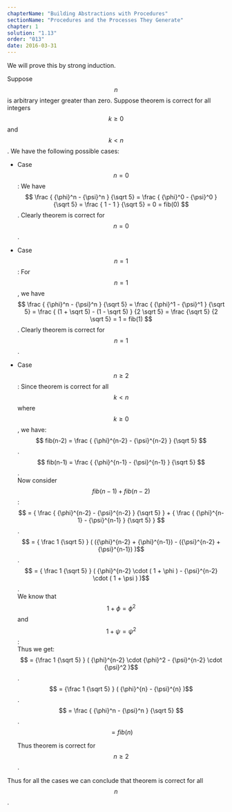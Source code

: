 ```yaml
---
chapterName: "Building Abstractions with Procedures"
sectionName: "Procedures and the Processes They Generate"
chapter: 1
solution: "1.13"
order: "013"
date: 2016-03-31
---
```


We will prove this by strong induction.

Suppose $$ n $$ is arbitrary integer greater than zero. Suppose theorem is correct for all integers $$ k \ge 0 $$ and $$ k < n $$.
We have the following possible cases:


- Case $$ n = 0 $$:
  We have $$ \frac { {\phi}^n - {\psi}^n } {\sqrt 5} =  \frac { {\phi}^0 - {\psi}^0 } {\sqrt 5} = \frac { 1 - 1 } {\sqrt 5} = 0 = fib(0) $$.
Clearly theorem is correct for $$ n = 0 $$.

- Case $$ n = 1 $$:
  For $$ n = 1 $$, we have $$ \frac { {\phi}^n - {\psi}^n } {\sqrt 5} =  \frac { {\phi}^1 - {\psi}^1 } {\sqrt 5} = \frac { (1 + \sqrt 5) - (1 - \sqrt 5) } {2 \sqrt 5} = \frac {\sqrt 5} {2 \sqrt 5} = 1 = fib(1) $$.
Clearly theorem is correct for $$ n = 1 $$.

- Case $$ n \ge 2 $$:
  Since theorem is correct for all $$ k < n $$ where $$ k \ge 0 $$, we have:       
  $$ fib(n-2) = \frac { {\phi}^{n-2} - {\psi}^{n-2} } {\sqrt 5} $$.      
  $$ fib(n-1) = \frac { {\phi}^{n-1} - {\psi}^{n-1} } {\sqrt 5} $$.      
  Now consider $$ fib(n-1) + fib(n-2) $$:        
  $$ = { \frac { {\phi}^{n-2} - {\psi}^{n-2} } {\sqrt 5} } + { \frac { {\phi}^{n-1} - {\psi}^{n-1} } {\sqrt 5} } $$.     
  $$ = { \frac 1 {\sqrt 5} } ( ({\phi}^{n-2} + {\phi}^{n-1}) - ({\psi}^{n-2} + {\psi}^{n-1}) )$$.      
  $$ = { \frac 1 {\sqrt 5} } ( {\phi}^{n-2} \cdot ( 1 + \phi ) - {\psi}^{n-2} \cdot ( 1 + \psi ) )$$.      
  We know that $$ 1 + \phi = {\phi}^2 $$ and $$ 1 + \psi = {\psi}^2 $$:      
  Thus we get:
  $$ = {\frac 1 {\sqrt 5} } ( {\phi}^{n-2} \cdot {\phi}^2 - {\psi}^{n-2} \cdot {\psi}^2 )$$.    
  $$ = {\frac 1 {\sqrt 5} } ( {\phi}^{n} - {\psi}^{n} )$$.      
  $$ = \frac { {\phi}^n - {\psi}^n } {\sqrt 5} $$.      
  $$ = fib(n) $$        
  
  Thus theorem is correct for $$ n \ge 2 $$.
  
Thus for all the cases we can conclude that theorem is correct for all $$ n $$.
  
  



